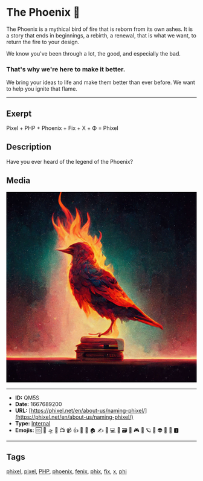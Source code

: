# The Phoenix 💫
The Phoenix is a mythical bird of fire that is reborn from its own ashes. It is a story that ends in beginnings, a rebirth, a renewal, that is what we want, to return the fire to your design.
 
We know you've been through a lot, the good, and especially the bad.
 
### That's why we're here to make it better.
 
We bring your ideas to life and make them better than ever before. We want to help you ignite that flame.


------------
## Exerpt
Pixel + PHP + Phoenix + Fix + X + Φ = Phixel
## Description
Have you ever heard of the legend of the Phoenix?
## Media
<img src="media/the-name-phoenix.jpg">

------------
- **ID:** QM5S
- **Date:** 1667689200
- **URL:** [https://phixel.net/en/about-us/naming-phixel/](https://phixel.net/en/about-us/naming-phixel/)
- **Type:** [Internal](#Internal)
- **Emojis:** 🆒 🎨 🛸 📼 📺 📹 👍 🔗 📝 🏠 ✍️ 👨 💻 👑 🗃 👾 🎮 📲 🪐 🌟 👽 🚀 🌌 🅸

------------
## Tags
[phixel](#phixel), [pixel](#pixel), [PHP](#PHP), [phoenix](#phoenix), [fenix](#fenix), [phix](#phix), [fix](#fix), [x](#x), [phi](#phi)
